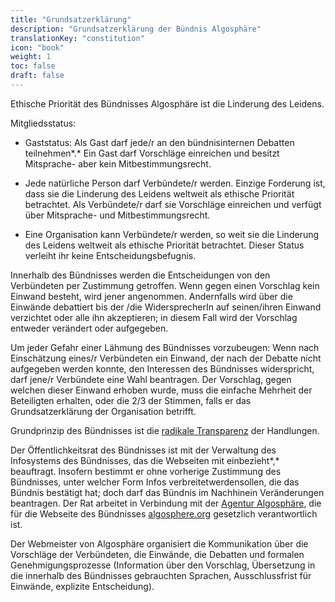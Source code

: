 ```yaml
---
title: "Grundsatzerklärung"
description: "Grundsatzerklärung der Bündnis Algosphäre"
translationKey: "constitution"
icon: "book"
weight: 1
toc: false
draft: false
---
```


Ethische Priorität des Bündnisses Algosphäre ist die Linderung des Leidens.

Mitgliedsstatus:

- Gaststatus: Als Gast darf jede/r an den bündnisinternen Debatten teilnehmen*.* Ein Gast darf Vorschläge einreichen und besitzt Mitsprache- aber kein Mitbestimmungsrecht.

- Jede natürliche Person darf Verbündete/r werden. Einzige Forderung  ist, dass sie die Linderung des Leidens weltweit als ethische Priorität betrachtet. Als Verbündete/r  darf sie Vorschläge einreichen und verfügt über Mitsprache- und Mitbestimmungsrecht.

- Eine Organisation kann Verbündete/r werden, so weit sie die Linderung des Leidens weltweit als ethische Priorität betrachtet. Dieser Status verleiht ihr keine Entscheidungsbefugnis.

Innerhalb des Bündnisses werden die Entscheidungen von den Verbündeten per Zustimmung getroffen. Wenn gegen einen Vorschlag kein Einwand besteht, wird jener angenommen.  Andernfalls wird über die Einwände debattiert bis der /die WidersprecherIn auf seinen/ihren Einwand verzichtet oder alle ihn akzeptieren; in diesem Fall wird der Vorschlag entweder verändert oder aufgegeben.

Um jeder Gefahr einer Lähmung des Bündnisses vorzubeugen: Wenn nach Einschätzung eines/r Verbündeten ein Einwand, der nach der Debatte nicht aufgegeben werden konnte, den Interessen des Bündnisses widerspricht, darf jene/r Verbündete eine Wahl beantragen. Der Vorschlag, gegen welchen dieser Einwand erhoben wurde, muss die einfache Mehrheit der Beteiligten erhalten, oder die 2/3 der Stimmen, falls er das Grundsatzerklärung der Organisation betrifft.

Grundprinzip des Bündnisses ist die [radikale Transparenz](https://en.wikipedia.org/wiki/Radical_transparency) der Handlungen.

Der Öffentlichkeitsrat des Bündnisses ist mit der Verwaltung des Infosystems des Bündnisses, das die Webseiten mit einbezieht*,* beauftragt. Insofern bestimmt er ohne vorherige  Zustimmung des Bündnisses, unter welcher Form Infos verbreitetwerdensollen, die  das Bündnis bestätigt hat; doch darf das Bündnis im Nachhinein Veränderungen beantragen. Der Rat arbeitet in Verbindung mit der [Agentur Algosphäre](https://www.ic.gc.ca/app/scr/cc/CorporationsCanada/fdrlCrpDtls.html?corpId=8368970), die für die Webseite des Bündnisses [algosphere.org](https://algosphere.org/) gesetzlich verantwortlich ist.

Der Webmeister von Algosphäre  organisiert die Kommunikation über die Vorschläge der Verbündeten, die Einwände, die Debatten und formalen Genehmigungsprozesse (Information über den Vorschlag, Übersetzung in die innerhalb des Bündnisses gebrauchten Sprachen, Ausschlussfrist  für Einwände, explizite Entscheidung).
